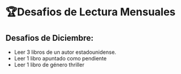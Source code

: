 # 🏆Desafios de Lectura Mensuales

## Desafios de Diciembre:
- Leer 3 libros de un autor estadounidense.
- Leer 1 libro apuntado como pendiente
- Leer 1 libro de género thriller

 
